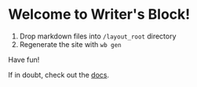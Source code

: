 # Welcome to Writer's Block!

1. Drop markdown files into `/layout_root` directory
2. Regenerate the site with `wb gen`

Have fun!

If in doubt, check out the [docs](https://mtod.org/wb).
